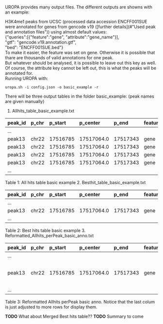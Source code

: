 UROPA provides many output files. The different outputs are showns with an example:

H3K4me1 peaks from UCSC (processed data accession ENCFF001SUE were annotated for genes from gencode v19 ([further details](#"Used peak and annotation files")) using almost default values:   
{"queries":[{"feature":"gene", "attribute":"gene_name"}],  
"gtf": "gencode.v19.annotation.gtf",  
"bed": "ENCFF001SUE.bed"}  
To make it easier, the feature was set on gene. Otherwise it is possible that thare are thousands of valid annotations for one peak.        
But whatever should be analysed, it is possible to leave out this key as well. 
Of course, the attribute key cannot be left out, this is what the peaks will be annotated for.     
Running UROPA with:     
```
uropa.sh -i config.json -o basic_example -r
```    
There will be three output tables in the folder basic_example: 
(peak names are given manually)

1. Allhits_table_basic_example.txt

| peak_id | p_chr | p_start  | p_center   | p_end    | feature | f_start  | f_end   | f_strand| distance | gene_name   | Query | 
|:--------|:------|:---------|:-----------|:---------|:--------|:---------|:--------|:--------|:---------|:------------|:------| 
| ...     |       |          |            |          |         |          |         |         |          |             |       | 
| peak13  | chr22 | 17516785 | 17517064.0 | 17517343 | gene    | 17493294 | 17493822| +       | 23242.0  | AC006548.26 | 0     | 
| peak13  | chr22 | 17516785 | 17517064.0 | 17517343 | gene    | 17442826 | 17489112| -       | 27952.0  | GAB4        | 0     | 
| peak13  | chr22 | 17516785 | 17517064.0 | 17517343 | gene    | 17548711 | 17551565| +       | 31647.0  | AC006946.16 | 0     | 
| peak13  | chr22 | 17516785 | 17517064.0 | 17517343 | gene    | 17517460 | 17541715| +       | 396.0    | CECR7       | 0     | 
| ...     |       |          |            |          |         |          |         |         |          |             |       | 

Table 1: All hits table basic example
2. Besthit_table_basic_example.txt

| peak_id | p_chr | p_start  | p_center   | p_end    | feature | f_start | f_end   | f_strand | distance | gene_name | Query | 
|:--------|:------|:---------|:-----------|:---------|:--------|:--------|:--------|:---------|:---------|:----------|:------| 
| ...     |       |          |            |          |         |         |         |          |          |           |       | 
| peak13  | chr22 | 17516785 | 17517064.0 | 17517343 | gene    | 17517460| 17541715| +        | 396.0    | CECR7     | 0     | 
| ...     |       |          |            |          |         |         |         |          |          |           |       | 

Table 2: Best hits table basic example
3. Reformatted_Allhits_perPeak_basic_anno.txt

| peak_id | p_chr | p_start  | p_center   | p_end    | feature | f_start                             | f_end                                 | f_strand| distance                         | gene_name                              | Query | 
|:--------|:------|:---------|:-----------|:---------|:--------|:------------------------------------|:--------------------------------------|:--------|:---------------------------------|:---------------------------------------|:------| 
| ...     |       |          |            |          |         |          |         |         |          |             |       | 
| peak13  | chr22 | 17516785 | 17517064.0 | 17517343 | gene    | 17493294,17442826,17548711,17517460 | 17493822, 17489112, 17551565,17541715 | +,-,+,+ | 23242.0, 27952.0, 31647.0, 396.0 | AC006548.26, GAB4, AC006946.16, CECR7  | 0     | 
| ...     |       |          |            |          |         |          |         |         |          |             |       | 

Table 3: Reformatted Allhits perPeak basic anno. Notice that the last colum is just adjusted to more rows for display them.  

**TODO** What about Merged Best hits table??
**TODO** Summary to come